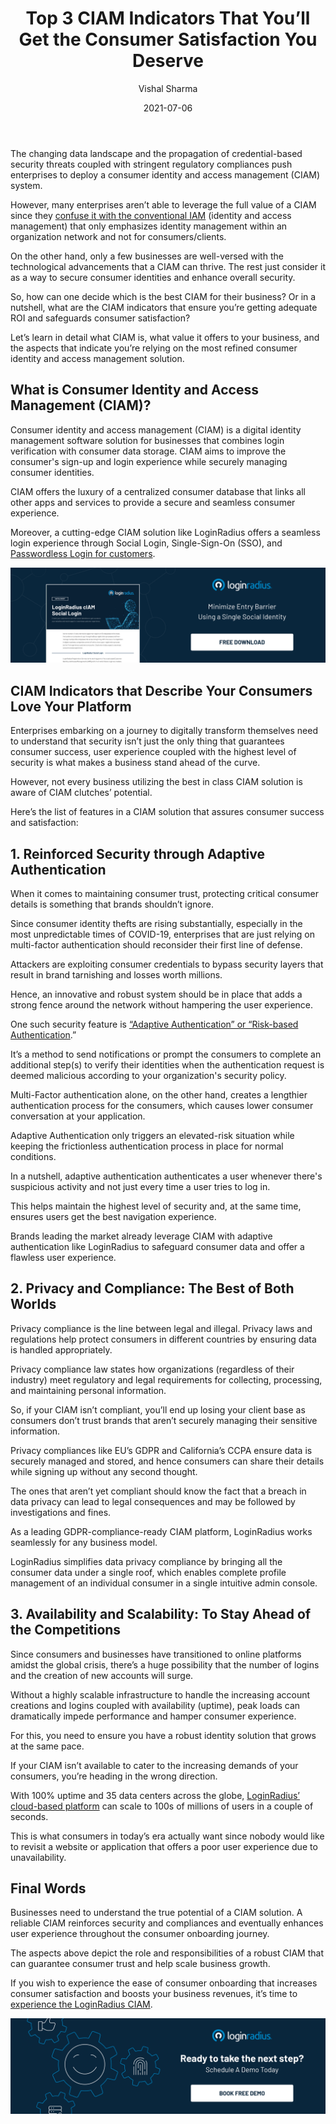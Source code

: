 ﻿---
title: "Top 3 CIAM Indicators That You’ll Get the Consumer Satisfaction You Deserve"
date: "2021-07-06"
coverImage: "ciam-loginradius.jpg"
category: ["loginradius"]
featured: false 
author: "Vishal Sharma"
description: "CIAM offers the luxury of a centralized database to provide a secure and seamless consumer experience. In this post, we’ve discussed the CIAM indicators that ensure you’re getting adequate ROI and eventually safeguarding consumer satisfaction."
metadescription: "Winning consumer trust is easy with a reliable Consumer Identity and Access Management solution. Here’s the list of CIAM indicators depicting consumer success."
metatitle: "Top 3 CIAM Indicators That You’ll Get the Consumer Satisfaction You Deserve"
---


The changing data landscape and the propagation of credential-based security threats coupled with stringent regulatory compliances push enterprises to deploy a consumer identity and access management (CIAM) system.

However, many enterprises aren’t able to leverage the full value of a CIAM since they [confuse it with the conventional IAM](https://www.loginradius.com/blog/start-with-identity/iam-vs-ciam/) (identity and access management) that only emphasizes identity management within an organization network and not for consumers/clients.

On the other hand, only a few businesses are well-versed with the technological advancements that a CIAM can thrive. The rest just consider it as a way to secure consumer identities and enhance overall security.

So, how can one decide which is the best CIAM for their business? Or in a nutshell, what are the CIAM indicators that ensure you’re getting adequate ROI and safeguards consumer satisfaction?

Let’s learn in detail what CIAM is, what value it offers to your business, and the aspects that indicate you’re relying on the most refined consumer identity and access management solution.

## What is Consumer Identity and Access Management (CIAM)?

Consumer identity and access management (CIAM) is a digital identity management software solution for businesses that combines login verification with consumer data storage. CIAM aims to improve the consumer's sign-up and login experience while securely managing consumer identities.

CIAM offers the luxury of a centralized consumer database that links all other apps and services to provide a secure and seamless consumer experience.

Moreover, a cutting-edge CIAM solution like LoginRadius offers a seamless login experience through Social Login, Single-Sign-On (SSO), and [Passwordless Login for customers](https://www.loginradius.com/passwordless-login/).

[![LoginRadius-CIAM-Social-Login](social-login-loginradius.png)](https://www.loginradius.com/resource/loginradius-ciam-social-login/)


## CIAM Indicators that Describe Your Consumers Love Your Platform

Enterprises embarking on a journey to digitally transform themselves need to understand that security isn’t just the only thing that guarantees consumer success, user experience coupled with the highest level of security is what makes a business stand ahead of the curve.

However, not every business utilizing the best in class CIAM solution is aware of CIAM clutches’ potential.

Here’s the list of features in a CIAM solution that assures consumer success and satisfaction:

## 1. Reinforced Security through Adaptive Authentication

When it comes to maintaining consumer trust, protecting critical consumer details is something that brands shouldn’t ignore.

Since consumer identity thefts are rising substantially, especially in the most unpredictable times of COVID-19, enterprises that are just relying on multi-factor authentication should reconsider their first line of defense.

Attackers are exploiting consumer credentials to bypass security layers that result in brand tarnishing and losses worth millions.

Hence, an innovative and robust system should be in place that adds a strong fence around the network without hampering the user experience.

One such security feature is [“Adaptive Authentication” or “Risk-based Authentication](https://www.loginradius.com/blog/engineering/What-is-adaptive-authentication/).”

It’s a method to send notifications or prompt the consumers to complete an additional step(s) to verify their identities when the authentication request is deemed malicious according to your organization's security policy.

Multi-Factor authentication alone, on the other hand, creates a lengthier authentication process for the consumers, which causes lower consumer conversation at your application.

Adaptive Authentication only triggers an elevated-risk situation while keeping the frictionless authentication process in place for normal conditions.

In a nutshell, adaptive authentication authenticates a user whenever there's suspicious activity and not just every time a user tries to log in.

This helps maintain the highest level of security and, at the same time, ensures users get the best navigation experience.

Brands leading the market already leverage CIAM with adaptive authentication like LoginRadius to safeguard consumer data and offer a flawless user experience.

## 2. Privacy and Compliance: The Best of Both Worlds

Privacy compliance is the line between legal and illegal. Privacy laws and regulations help protect consumers in different countries by ensuring data is handled appropriately.

Privacy compliance law states how organizations (regardless of their industry) meet regulatory and legal requirements for collecting, processing, and maintaining personal information.

So, if your CIAM isn’t compliant, you’ll end up losing your client base as consumers don’t trust brands that aren’t securely managing their sensitive information.

Privacy compliances like EU’s GDPR and California’s CCPA ensure data is securely managed and stored, and hence consumers can share their details while signing up without any second thought.

The ones that aren’t yet compliant should know the fact that a breach in data privacy can lead to legal consequences and may be followed by investigations and fines.

As a leading GDPR-compliance-ready CIAM platform, LoginRadius works seamlessly for any business model.

LoginRadius simplifies data privacy compliance by bringing all the consumer data under a single roof, which enables complete profile management of an individual consumer in a single intuitive admin console.

## 3. Availability and Scalability: To Stay Ahead of the Competitions

Since consumers and businesses have transitioned to online platforms amidst the global crisis, there’s a huge possibility that the number of logins and the creation of new accounts will surge.

Without a highly scalable infrastructure to handle the increasing account creations and logins coupled with availability (uptime), peak loads can dramatically impede performance and hamper consumer experience.

For this, you need to ensure you have a robust identity solution that grows at the same pace.

If your CIAM isn’t available to cater to the increasing demands of your consumers, you’re heading in the wrong direction.

With 100% uptime and 35 data centers across the globe, [LoginRadius’ cloud-based platform](https://www.loginradius.com/blog/engineering/effective-cloud-management-platform/) can scale to 100s of millions of users in a couple of seconds.

This is what consumers in today’s era actually want since nobody would like to revisit a website or application that offers a poor user experience due to unavailability.

## Final Words

Businesses need to understand the true potential of a CIAM solution. A reliable CIAM reinforces security and compliances and eventually enhances user experience throughout the consumer onboarding journey.

The aspects above depict the role and responsibilities of a robust CIAM that can guarantee consumer trust and help scale business growth.

If you wish to experience the ease of consumer onboarding that increases consumer satisfaction and boosts your business revenues, it’s time to [](https://www.loginradius.com/book-a-demo/) [experience the LoginRadius CIAM](https://www.loginradius.com/contact-sales/).

[![book-a-demo-Consultation](../../assets/book-a-demo-loginradius.png)](https://www.loginradius.com/book-a-demo/)
